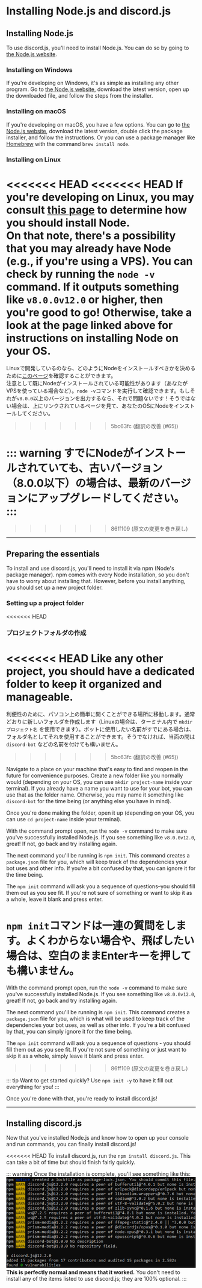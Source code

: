 # Installing Node.js and discord.js

## Installing Node.js

To use discord.js, you'll need to install Node.js. You can do so by going to [the Node.js website](https://nodejs.org/).

### Installing on Windows

If you're developing on Windows, it's as simple as installing any other program. Go to [the Node.js website](https://nodejs.org/), download the latest version, open up the downloaded file, and follow the steps from the installer.

### Installing on macOS

If you're developing on macOS, you have a few options. You can go to [the Node.js website](https://nodejs.org/), download the latest version, double click the package installer, and follow the instructions. Or you can use a package manager like [Homebrew](https://brew.sh/) with the command `brew install node`.

### Installing on Linux

<<<<<<< HEAD
<<<<<<< HEAD
If you're developing on Linux, you may consult [this page](https://nodejs.org/en/download/package-manager/) to determine how you should install Node.<br />On that note, there's a possibility that you may already have Node \(e.g., if you're using a VPS\). You can check by running the `node -v` command. If it outputs something like <branch version="11.x" inline>`v8.0.0`</branch><branch version="12.x" inline>`v12.0`</branch> or higher, then you're good to go! Otherwise, take a look at the page linked above for instructions on installing Node on your OS.
=======
<!--
If you're developing on Linux, you may consult [this page](https://nodejs.org/en/download/package-manager/) to determine how you should install Node.<br />On that note, there's a possibility that you may already have Node \(e.g. if you're using a VPS\). You can check by running the `node -v` command. If it outputs something like `v8.0.0` or higher, then you're good to go! Otherwise, take a look at the page linked above for instructions on installing Node on your OS.
-->

Linuxで開発しているのなら、どのようにNodeをインストールすべきかを決めるために[このページ](https://nodejs.org/en/download/package-manager/)を確認することができます。<br />注意として既にNodeがインストールされている可能性があります（あなたがVPSを使っている場合など）。`node -v`コマンドを実行して確認できます。もしそれが`v8.0.0`以上のバージョンを出力するなら、それで問題ないです！そうではない場合は、上にリンクされているページを見て、あなたのOSにNodeをインストールしてください。
>>>>>>> 5bc63fc (翻訳の改善 (#65))

<!--
=======
If you're developing on Linux, you may consult [this page](https://nodejs.org/en/download/package-manager/) to determine how you should install Node.<br />On that note, there's a possibility that you may already have Node \(e.g. if you're using a VPS\). You can check by running the `node -v` command. If it outputs something like <branch version="11.x" inline>`v8.0.0`</branch><branch version="12.x" inline>`v12.0`</branch> or higher, then you're good to go! Otherwise, take a look at the page linked above for instructions on installing Node on your OS.

>>>>>>> 86ff109 (原文の変更を巻き戻し)
::: warning
If you _do_ have Node installed, but have an older version \(i.e. anything below <branch version="11.x" inline>8.0.0</branch><branch version="12.x" inline>12.0</branch>\), you should upgrade to the latest version. <branch version="11.x" inline>discord.js v11</branch><branch version="12.x" inline> discord.js v12</branch> requires Node <branch version="11.x" inline>8.0.0</branch><branch version="12.x" inline>12.0</branch> or higher.
:::
<<<<<<< HEAD
-->

::: warning
すでにNodeがインストールされていても、古いバージョン（8.0.0以下）の場合は、最新のバージョンにアップグレードしてください。
:::
=======
>>>>>>> 86ff109 (原文の変更を巻き戻し)

---

## Preparing the essentials

To install and use discord.js, you'll need to install it via npm \(Node's package manager\). npm comes with every Node installation, so you don't have to worry about installing that. However, before you install anything, you should set up a new project folder.

### Setting up a project folder

<<<<<<< HEAD
### プロジェクトフォルダの作成

<<<<<<< HEAD
Like any other project, you should have a dedicated folder to keep it organized and manageable.
=======
<!--
=======
>>>>>>> 86ff109 (原文の変更を巻き戻し)
Like any other project, you should have a dedicated folder for this, in order to keep it organized and manageable.

Navigate to a place on your machine that's easy to find and reopen in the future, for convenience purposes. Create a new folder like you normally would (for Linux, you can use `mkdir project-name` inside your terminal). If you already have a name you want to use for your bot, you can use that as the folder name. Otherwise, you may name it something like `discord-bot` for the time being \(or anything else you have in mind\).
<<<<<<< HEAD
-->

利便性のために、パソコン上の簡単に開くことができる場所に移動します。通常どおりに新しいフォルダを作成します（Linuxの場合は、ターミナル内で `mkdir プロジェクト名` を使用できます）。ボットに使用したい名前がすでにある場合は、フォルダ名としてそれを使用することができます。そうでなければ、当面の間は `discord-bot` などの名前を付けても構いません。
>>>>>>> 5bc63fc (翻訳の改善 (#65))

Navigate to a place on your machine that's easy to find and reopen in the future for convenience purposes. Create a new folder like you normally would (depending on your OS, you can use `mkdir project-name` inside your terminal). If you already have a name you want to use for your bot, you can use that as the folder name. Otherwise, you may name it something like `discord-bot` for the time being \(or anything else you have in mind\).

Once you're done making the folder, open it up (depending on your OS, you can use `cd project-name` inside your terminal).

<!--
=======

Once you're done making the folder, open it up (for Linux, you can use `cd project-name` inside your terminal).

>>>>>>> 86ff109 (原文の変更を巻き戻し)
### Opening the command prompt

If you're on Linux, you can quickly open up the terminal with `Ctrl + Alt + T`.

<<<<<<< HEAD
Linuxを使用している場合は、 `Ctrl + Alt + T`で素早く端末を開くことができます。

If you're on Windows and aren't familiar with opening up the command prompt, do the following:
=======
If you're on Windows and aren't familiar with opening up the command prompt, simply do the following:
>>>>>>> 86ff109 (原文の変更を巻き戻し)

1. Open your bot project folder.
2. Hold down the `Shift` key and right-click inside the folder.
3. Choose the "Open command window here" option.

It should then open up a window with a black background. It's a bit unattractive, but we'll talk about using better, more powerful tools in a different part of the guide.

### Using the command prompt
<<<<<<< HEAD
-->

With the command prompt open, run the `node -v` command to make sure you've successfully installed Node.js. If you see something like <branch version="11.x" inline>`v8.0.0`</branch><branch version="12.x" inline>`v12.0`</branch>, great! If not, go back and try installing again.

The next command you'll be running is `npm init`. This command creates a `package.json` file for you, which will keep track of the dependencies your bot uses and other info. If you're a bit confused by that, you can ignore it for the time being.

The `npm init` command will ask you a sequence of questions–you should fill them out as you see fit. If you're not sure of something or want to skip it as a whole, leave it blank and press enter.

`npm init`コマンドは一連の質問をします。よくわからない場合や、飛ばしたい場合は、空白のままEnterキーを押しても構いません。
=======

With the command prompt open, run the `node -v` command to make sure you've successfully installed Node.js. If you see something like <branch version="11.x" inline>`v8.0.0`</branch><branch version="12.x" inline>`v12.0`</branch>, great! If not, go back and try installing again.

The next command you'll be running is `npm init`. This command creates a `package.json` file for you, which is what will be used to keep track of the dependencies your bot uses, as well as other info. If you're a bit confused by that, you can simply ignore it for the time being.

The `npm init` command will ask you a sequence of questions - you should fill them out as you see fit. If you're not sure of something or just want to skip it as a whole, simply leave it blank and press enter.
>>>>>>> 86ff109 (原文の変更を巻き戻し)

::: tip
Want to get started quickly? Use `npm init -y` to have it fill out everything for you!
:::

Once you're done with that, you're ready to install discord.js!

---

## Installing discord.js

Now that you've installed Node.js and know how to open up your console and run commands, you can finally install discord.js!

<<<<<<< HEAD
To install discord.js, run the `npm install discord.js`. This can take a bit of time but should finish fairly quickly.

::: warning
Once the installation is complete, you'll see something like this:
![npm warnings](./images/npm-warnings.png)<br/>
**This is perfectly normal and means that it worked.** You don't need to install any of the items listed to use discord.js; they are 100% optional.
:::

<!--
=======
To install discord.js, simply run the `npm install discord.js`. This can take a bit of time, but should be done fairly quickly.

::: warning
Once the installation is complete, you'll see something like this:
![npm warnings](~@/images/BbcuyJ6.png)<br/>
**This is perfectly normal and means that it worked.** You don't need to install any of the items listed in order to use discord.js; they are 100% optional.
:::

>>>>>>> 86ff109 (原文の変更を巻き戻し)
And that's it! With all the necessities installed, you're almost ready to start coding your bot.

---

<<<<<<< HEAD
While you are coding, you may find that you run into numerous syntax errors or code in an inconsistent style. You should install a linter to ease these troubles. While code editors generally can point out syntax errors, with a linter, you can coerce your coding to be in a specific style as you define in the configuration. While this is not required, it's advisable. [Click here for the linter guide!](/preparations/setting-up-a-linter.md)
=======
## Installing a linter

While you are coding, you may find that you run into numerous syntax errors, or just code in an inconsistent style. It's highly urged that you install a linter to ease these troubles. While code editors generally are able to point out syntax errors, with a linter, you can coerce your coding to be in a specific style as you define in the configuration. While this is not required, it's strongly recommended. [Click here for the linter guide!](/preparations/setting-up-a-linter.md)
>>>>>>> 86ff109 (原文の変更を巻き戻し)
